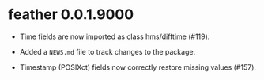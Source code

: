 # feather 0.0.1.9000

* Time fields are now imported as class hms/difftime (#119).

* Added a `NEWS.md` file to track changes to the package.

* Timestamp (POSIXct) fields now correctly restore missing values (#157).
